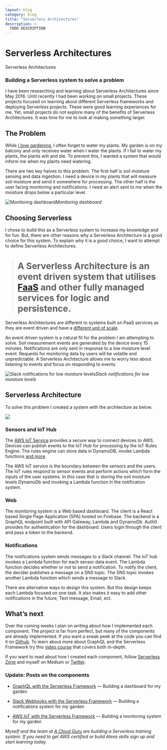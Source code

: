```yaml
---
layout: blog
category: blog
title: "Serverless Architectures"
description: >
  TODO DESCRIPTION
---
```


# Serverless Architectures

Serverless Architectures

### Building a Serverless system to solve a problem

I have been researching and learning about Serverless Architectures since May 2016. Until recently I had been working on small projects. These projects focused on learning about different Serverless frameworks and deploying Serverless projects. These were good learning experiences for me. Yet, small projects do not explore many of the benefits of Serverless Architectures. It was time for me to look at making something larger.

## The Problem

While [I love gardening](https://medium.com/@johncmckim/apartment-gardening-79bb88867a66), I often forget to water my plants. My garden is on my balcony and only receives water when I water the plants. If I fail to water my plants, the plants wilt and die. To prevent this, I wanted a system that would inform me when my plants need watering.

There are two key halves to this problem. The first half is soil moisture sensing and data ingestion. I need a device in my plants that will measure soil moisture and send it somewhere for processing. The other half is the user facing monitoring and notifications. I need an alert sent to me when the moisture drops below a particular level.

![Monitoring dashboard](https://cdn-images-1.medium.com/max/3952/1*hSyVk2HkAQMOY1xe47WzKw.png)*Monitoring dashboard*

## Choosing Serverless

I chose to build this as a Serverless system to increase my knowledge and for fun. But, there are other reasons why a Serverless Architecture is a good choice for this system. To explain why it is a good choice, I want to attempt to define Serverless Architectures.
> # A Serverless Architecture is an event driven system that utilises [FaaS](https://serverless.zone/abstracting-the-back-end-with-faas-e5e80e837362) and other fully managed services for logic and persistence.

Serverless Architectures are different to systems built on PaaS services as they are event driven and have a [different unit of scale](https://serverless.zone/abstracting-the-back-end-with-faas-e5e80e837362).

An event driven system is a natural fit for the problem I am attempting to solve. Soil measurement events are generated by the device every 15 minutes. Notifications are only sent in response to a low moisture level event. Requests for monitoring data by users will be volatile and unpredictable. A Serverless Architecture allows me to worry less about listening to events and focus on responding to events.

![Slack notifications for low moisture levels](https://cdn-images-1.medium.com/max/2418/1*DPIhKUF4ugJ4vphmGnXbZg.png)*Slack notifications for low moisture levels*

## Serverless Architecture

To solve this problem I created a system with the architecture as below.

![](https://cdn-images-1.medium.com/max/3772/1*iXpexWQHU0Be7FsAfzVkLg.png)

### Sensors and IoT Hub

The [AWS IoT Service](https://aws.amazon.com/iot/) provides a secure way to connect devices to AWS. Devices can publish events to the IoT Hub for processing by the IoT Rules Engine. The rules engine can store data in DynamoDB, invoke Lambda functions [and more](http://docs.aws.amazon.com/iot/latest/developerguide/iot-rule-actions.html).

The AWS IoT service is the boundary between the sensors and the users. The IoT rules respond to sensor events and perform actions which form the inputs of the user systems. In this case that is storing the soil moisture levels DynamoDb and invoking a Lambda function in the notification system.

### Web

The monitoring system is a Web based dashboard. The client is a React based Single Page Application (SPA) hosted on Firebase. The backend is a GraphQL endpoint built with API Gateway, Lambda and DynamoDb. Auth0 provides for authentication for the dashboard. Users login through the client and pass a token to the backend.

### Notifications

The notifications system sends messages to a Slack channel. The IoT hub invokes a Lambda function for each sensor data event. The Lambda function decides whether or not to send a notification. To notify the client, the decider publishes a message on a SNS topic. The SNS topic invokes another Lambda function which sends a message to Slack.

There are alternative ways to design this system. But this design keeps each Lambda focused on one task. It also makes it easy to add other notifications in the future, Text message, Email, ect.

## What’s next

Over the coming weeks I plan on writing about how I implemented each component. The project is far from perfect, but many of the components are already implemented. If you want a sneak peek at the code you can find it on [Github](https://github.com/garden-aid). To learn about more about GraphQL and the Serverless Framework try this [video course](https://acloud.guru/learn/serverless-with-graphql) that covers both in-depth.

If you want to read about how I created each component, follow [Serverless Zone](https://serverless.zone/) and myself on Medium or [Twitter](https://twitter.com/johncmckim).

### Update: Posts on the components

* [GraphQL with the Serverless Framework](https://serverless.zone/graphql-with-the-serverless-framework-79924829a8ca) — Building a dashboard for my garden

* [Slack Webhooks with the Serverless Framework](https://serverless.zone/slack-webhooks-with-the-serverless-framework-4c01bb3c1411) — Building a notifications system for my garden

* [AWS IoT with the Serverless Framework](https://serverless.zone/iot-with-the-serverless-framework-e228fae87be) — Building a monitoring system for my garden

*Myself and the team at [A Cloud Guru](https://acloud.guru/) are building a Serverless training system. If you need to get AWS certified or build Alexa skills sign up and start learning today.*
